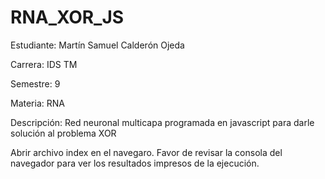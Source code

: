 # RNA_XOR_JS

Estudiante: Martín Samuel Calderón Ojeda

Carrera: IDS TM 

Semestre: 9

Materia: RNA


Descripción: Red neuronal multicapa programada en javascript para darle solución al problema XOR


Abrir archivo index en el navegaro. Favor de revisar la consola del navegador para ver los resultados impresos de la ejecución.